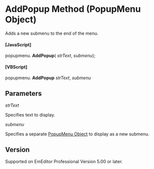 # AddPopup Method (PopupMenu Object)

Adds a new submenu to the end of the menu.

#### \[JavaScript\]

popupmenu. **AddPopup**( _strText_, _submenu_);

#### \[VBScript\]

popupmenu. **AddPopup** _strText_, _submenu_

## Parameters

_strText_

Specifies text to display.

_submenu_

Specifies a separate [PopupMenu Object](index) to display as a new submenu.

## Version

Supported on EmEditor Professional Version 5.00 or later.